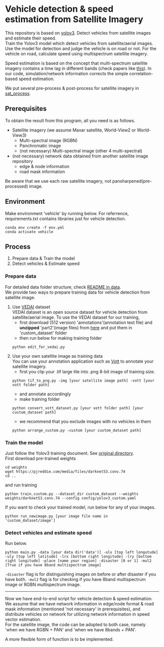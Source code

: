 # Vehicle detection & speed estimation from Satellite Imagery
This repository is based on [yolov3](https://github.com/nekobean/pytorch_yolov3). Detect vehicles from satellite images and estimate their speed.  
Train the Yolov3 model which detect vehicles from satellite/aerial images. Use the model for detection and judge the vehicle is on road or not. For the vehicle on road, calculate speed using multispectrum satellite imagery.  

Speed estimation is based on the concept that multi-spectrum satellite imagery contains a time lag in different bands (check papers like [this](https://www.mdpi.com/2072-4292/6/7/6500)). In our code, simulation/network information corrects the simple correlation-based speed estimation.  

We put several pre-process & post-process for satellite imagery in [sat_process](sat_process/).

## Prerequisites
To obtain the result from this program, all you need is as follows.  
- Satellite imagery (we assume Maxar satellite, World-View2 or World-View3)
    - Multi-spectral image (RGBN)
    - Panchromatic image
    - (not necessary) Multi-spectral image (other 4 multi-spectral)
- (not necessary) network data obtained from another satellite image repository
    - edge & node information
    - road mask information  

Be aware that we use each raw satellite imagery, not pansharpened(pre-processed) image.

## Environment
Make environment 'vehicle' by running below. For referrence, requirements.txt contains libraries just for vehicle detection.  
```
conda env create -f env.yml  
conda activate vehicle
```

## Process
1. Prepare data & Train the model
2. Detect vehicles & Estimate speed

### Prepare data
For detailed data folder structure, check [README in data](data/).  
We provide two ways to prepare training data for vehicle detection from satellite image.  
1. Use [VEDAI](https://downloads.greyc.fr/vedai/) dataset  
VEDAI dataset is an open source dataset for vehicle detection from satellite/aerial image. To use the VEDAI dataset for our training,  
    - first download (512 version) 'annotations'(annotation text file) and **unzipped** 'part2'(image files) from [here](https://downloads.greyc.fr/vedai/) and put them in 'custom_dataset' folder
    - then run below for making training folder  
    ```
    python edit_for_vedai.py
    ```
2. Use your own satellite image as training data  
You can use your annotation application such as [Vott](https://github.com/microsoft/VoTT) to annotate your satellite imagery.  
    - first you clip your .tif large tile into .png 8-bit image of training size.  
    ```
    python tif_to_png.py -img [your satellite image path] -vott [your vott folder path]
    ```
    - and annotate accordingly
    - make training folder
    ```
    python convert_vott_dataset.py [your vott folder path] [your custom_dataset path]
    ```
    - we recommend that you exclude images with no vehicles in them
    ```
    python arrange_custom.py -custom [your custom_dataset path]

### Train the model
Just follow the Yolov3 training document. See [original directory](https://github.com/nekobean/pytorch_yolov3).  
First download pre-trained weights  
```
cd weights
wget https://pjreddie.com/media/files/darknet53.conv.74
cd ..
```
and run training
```
python train_custom.py --dataset_dir custom_dataset --weights weights/darknet53.conv.74 --config config/yolov3_custom.yaml
```
If you want to check your trained model, run below for any of your images.  
```
python run_newimage.py [your image file name in 'custom_dataset/image']
```

### Detect vehicles and estimate speed  
Run below.  
```
python main.py -data [your data dir('data')] -ulx [top left longutude] -uly [top left latitude] -lrx [bottom right longitude] -lry [bottom right longitude] -place [name your region] -disaster [0 or 1] -mul2 [True if you have 8band multispectrum image]
```
```-disaster``` flag is for distinguishing images on before or after disaster if you have both. ```-mul2``` flag is for checking if you have 8band multispectrum image or RGBN multispectrum image.

---------------
Now we have end-to-end script for vehicle detection & speed estimation. We assume that we have network information in edge/node format & road mask information (mentioned 'not necessary' in prerequisites), and distribute vehicles on network for utilizing network information in speed vector estimation.  
For the satellite image, the code can be adopted to both case, namely 'when we have RGBN + PAN' and 'when we have 8bands + PAN'.  

A more flexible form of function is to be implemented.

